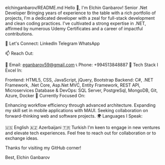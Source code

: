 elchinganbarov/README.md
Hello 👋, I'm Elchin Ganbarov!
Senior .Net Developer
Bringing years of experience to the table with a rich portfolio of projects, I'm a dedicated developer with a zeal for full-stack development and clean coding practices. I've cultivated a strong expertise in .NET, affirmed by numerous Udemy Certificates and a career of impactful contributions.

🔗 Let's Connect: LinkedIn Telegram WhatsApp

📫 Reach Out:

📧 Email: eganbarov59@gmail.com
📞 Phone: +994513848887
💼 Tech Stack I Excel In:

Frontend: HTML5, CSS, JavaScript, jQuery, Bootstrap
Backend: C#, .NET Framework, .Net Core, Asp.Net MVC, Entity Framework, REST API, Microservices
Database & DevOps: SQL Server, PostgreSql, MongoDB, Git, Azure, Docker
🌟 Currently Focused On:

Enhancing workflow efficiency through advanced architecture.
Expanding my skill set in mobile applications with MAUI.
Seeking collaboration on forward-thinking web and software projects.
🌍 Languages I Speak:

🇺🇸 English
🇦🇿 Azerbaijani
🇹🇷 Turkish
I'm keen to engage in new ventures and elevate tech experiences. Feel free to reach out for collaboration or to exchange ideas.

Thanks for visiting my GitHub corner!

Best, Elchin Ganbarov
